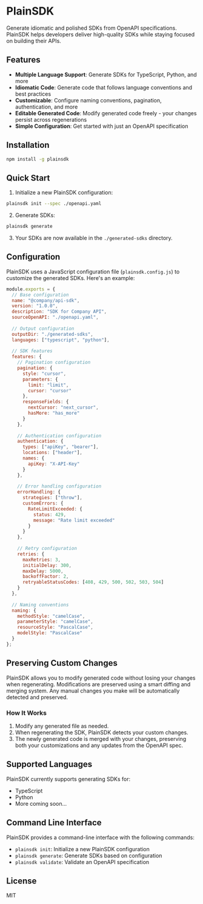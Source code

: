 # PlainSDK

Generate idiomatic and polished SDKs from OpenAPI specifications. PlainSDK helps developers deliver high-quality SDKs while staying focused on building their APIs.

## Features

- **Multiple Language Support**: Generate SDKs for TypeScript, Python, and more
- **Idiomatic Code**: Generate code that follows language conventions and best practices
- **Customizable**: Configure naming conventions, pagination, authentication, and more
- **Editable Generated Code**: Modify generated code freely - your changes persist across regenerations
- **Simple Configuration**: Get started with just an OpenAPI specification

## Installation

```bash
npm install -g plainsdk
```

## Quick Start

1. Initialize a new PlainSDK configuration:

```bash
plainsdk init --spec ./openapi.yaml
```

2. Generate SDKs:

```bash
plainsdk generate
```

3. Your SDKs are now available in the `./generated-sdks` directory.

## Configuration

PlainSDK uses a JavaScript configuration file (`plainsdk.config.js`) to customize the generated SDKs. Here's an example:

```js
module.exports = {
  // Base configuration
  name: "@company/api-sdk",
  version: "1.0.0",
  description: "SDK for Company API",
  sourceOpenAPI: "./openapi.yaml",
  
  // Output configuration
  outputDir: "./generated-sdks",
  languages: ["typescript", "python"],
  
  // SDK features
  features: {
    // Pagination configuration
    pagination: {
      style: "cursor",
      parameters: {
        limit: "limit",
        cursor: "cursor"
      },
      responseFields: {
        nextCursor: "next_cursor",
        hasMore: "has_more"
      }
    },
    
    // Authentication configuration
    authentication: {
      types: ["apiKey", "bearer"],
      locations: ["header"],
      names: {
        apiKey: "X-API-Key"
      }
    },
    
    // Error handling configuration
    errorHandling: {
      strategies: ["throw"],
      customErrors: {
        RateLimitExceeded: {
          status: 429,
          message: "Rate limit exceeded"
        }
      }
    },
    
    // Retry configuration
    retries: {
      maxRetries: 3,
      initialDelay: 300,
      maxDelay: 5000,
      backoffFactor: 2,
      retryableStatusCodes: [408, 429, 500, 502, 503, 504]
    }
  },
  
  // Naming conventions
  naming: {
    methodStyle: "camelCase",
    parameterStyle: "camelCase",
    resourceStyle: "PascalCase",
    modelStyle: "PascalCase"
  }
};
```

## Preserving Custom Changes

PlainSDK allows you to modify generated code without losing your changes when regenerating. Modifications are preserved using a smart diffing and merging system. Any manual changes you make will be automatically detected and preserved.

### How It Works

1. Modify any generated file as needed.
2. When regenerating the SDK, PlainSDK detects your custom changes.
3. The newly generated code is merged with your changes, preserving both your customizations and any updates from the OpenAPI spec.

## Supported Languages

PlainSDK currently supports generating SDKs for:

- TypeScript
- Python
- More coming soon...

## Command Line Interface

PlainSDK provides a command-line interface with the following commands:

- `plainsdk init`: Initialize a new PlainSDK configuration
- `plainsdk generate`: Generate SDKs based on configuration
- `plainsdk validate`: Validate an OpenAPI specification

## License

MIT